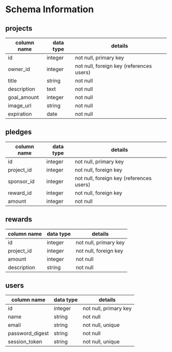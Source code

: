 # Schema Information

## projects
column name | data type | details
------------|-----------|-----------------------
id          | integer   | not null, primary key
owner_id    | integer   | not null, foreign key (references users)
title       | string    | not null
description | text      | not null
goal_amount | integer   | not null
image_url   | string    | not null
expiration  | date      | not null

## pledges
column name | data type | details
------------|-----------|-----------------------
id          | integer   | not null, primary key
project_id  | integer   | not null, foreign key
sponsor_id  | integer   | not null, foreign key (references users)
reward_id   | integer   | not null, foreign key
amount      | integer   | not null

## rewards
column name | data type | details
------------|-----------|-----------------------
id          | integer   | not null, primary key
project_id  | integer   | not null, foreign key
amount      | integer   | not null
description | string    | not null

## users
column name     | data type | details
----------------|-----------|-----------------------
id              | integer   | not null, primary key
name            | string    | not null
email           | string    | not null, unique
password_digest | string    | not null
session_token   | string    | not null, unique
